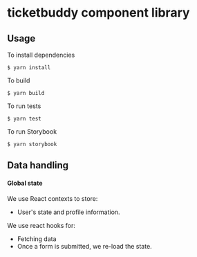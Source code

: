 # ticketbuddy component library


## Usage

To install dependencies
```
$ yarn install
```

To build
```
$ yarn build
```

To run tests
```
$ yarn test
```

To run Storybook
```
$ yarn storybook
```

## Data handling

#### Global state
We use React contexts to store:
- User's state and profile information.

We use react hooks for:
- Fetching data
- Once a form is submitted, we re-load the state.
